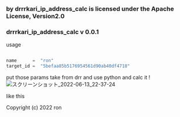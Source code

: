 ### by drrrkari_ip_address_calc is licensed under the Apache License, Version2.0  

### drrrkari_ip_address_calc v 0.0.1
usage  

~~~ python 

name      =  "ron"
target_id =  "5befaa85b5176954561d90ab40df4718"

~~~
put those params take from drr and use python and calc it !  
![スクリーンショット_2022-06-13_22-37-24](https://user-images.githubusercontent.com/96737425/173366443-5df89597-7b22-4180-b456-f9e344f633ed.png)

like this  

Copyright (c) 2022 ron    
